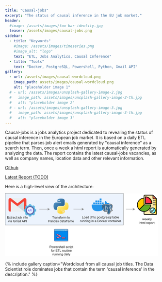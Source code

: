 ```yaml
---
title: "Causal-jobs"
excerpt: "The status of causal inference in the EU job market."
header:
  #image: /assets/images/foo-bar-identity.jpg
  teaser: /assets/images/causal-jobs.png
sidebar:
  - title: "Keywords"
    #image: /assets/images/timeseries.png
    #image_alt: "logo"
    text: "ETL, Jobs Analytics, Causal Inference"
  - title: "Tools"
    text: "Docker, PostgreSQL, Powershell, Python, Gmail API"
gallery:
  - url: /assets/images/causal-wordcloud.png
    image_path: assets/images/causal-wordcloud.png
    alt: "placeholder image 1"
  # - url: /assets/images/unsplash-gallery-image-2.jpg
  #   image_path: assets/images/unsplash-gallery-image-2-th.jpg
  #   alt: "placeholder image 2"
  # - url: /assets/images/unsplash-gallery-image-3.jpg
  #   image_path: assets/images/unsplash-gallery-image-3-th.jpg
  #   alt: "placeholder image 3"
---
```


Causal-jobs is a jobs analytics project dedicated to revealing 
the status of causal inference in the European job market.
It is based on a daily ETL pipeline that parses job alert emails 
generated by "causal inference" as a search term.
Then, once a week a html report is automatically generated by analyzing the data.
The report contains the latest causal-jobs vacancies, as well as company names,
location data and other relevant information.

[Github](https://github.com/ggiannarakis/causal-jobs)

[Latest Report (TODO)](about:blank)

Here is a high-level view of the architecture:

![](/assets/images/architecture-transparent.png)

{% include gallery caption="Wordcloud from all causal job titles. 
The Data Scientist role dominates jobs that contain the term 'causal inference'
in the description." %}